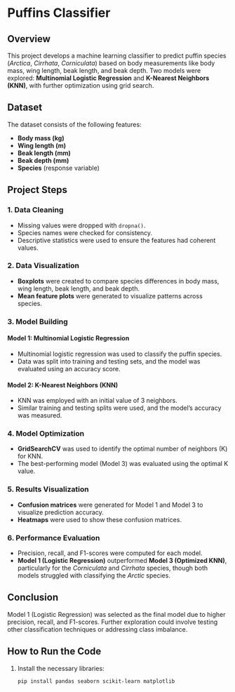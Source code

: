 # Puffins Classifier

## Overview
This project develops a machine learning classifier to predict puffin species (*Arctica*, *Cirrhata*, *Corniculata*) based on body measurements like body mass, wing length, beak length, and beak depth. Two models were explored: **Multinomial Logistic Regression** and **K-Nearest Neighbors (KNN)**, with further optimization using grid search.

## Dataset
The dataset consists of the following features:
- **Body mass (kg)**
- **Wing length (m)**
- **Beak length (mm)**
- **Beak depth (mm)**
- **Species** (response variable)

## Project Steps

### 1. Data Cleaning
- Missing values were dropped with `dropna()`.
- Species names were checked for consistency.
- Descriptive statistics were used to ensure the features had coherent values.

### 2. Data Visualization
- **Boxplots** were created to compare species differences in body mass, wing length, beak length, and beak depth.
- **Mean feature plots** were generated to visualize patterns across species.

### 3. Model Building

#### Model 1: Multinomial Logistic Regression
- Multinomial logistic regression was used to classify the puffin species.
- Data was split into training and testing sets, and the model was evaluated using an accuracy score.

#### Model 2: K-Nearest Neighbors (KNN)
- KNN was employed with an initial value of 3 neighbors.
- Similar training and testing splits were used, and the model’s accuracy was measured.

### 4. Model Optimization
- **GridSearchCV** was used to identify the optimal number of neighbors (K) for KNN.
- The best-performing model (Model 3) was evaluated using the optimal K value.

### 5. Results Visualization
- **Confusion matrices** were generated for Model 1 and Model 3 to visualize prediction accuracy.
- **Heatmaps** were used to show these confusion matrices.

### 6. Performance Evaluation
- Precision, recall, and F1-scores were computed for each model.
- **Model 1 (Logistic Regression)** outperformed **Model 3 (Optimized KNN)**, particularly for the *Corniculata* and *Cirrhata* species, though both models struggled with classifying the *Arctic* species.

## Conclusion
Model 1 (Logistic Regression) was selected as the final model due to higher precision, recall, and F1-scores. Further exploration could involve testing other classification techniques or addressing class imbalance.

## How to Run the Code
1. Install the necessary libraries:
   ```bash
   pip install pandas seaborn scikit-learn matplotlib



